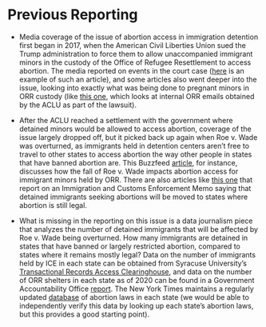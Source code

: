 # Previous Reporting
- Media coverage of the issue of abortion access in immigration detention first began in 2017, when the American Civil Liberties Union sued the Trump administration to force them to allow unaccompanied immigrant minors in the custody of the Office of Refugee Resettlement to access abortion. The media reported on events in the court case ([here](https://www.nytimes.com/2017/10/25/us/undocumented-immigrant-abortion.html) is an example of such an article), and some articles also went deeper into the issue, looking into exactly what was being done to pregnant minors in ORR custody (like [this one](https://www.motherjones.com/politics/2017/11/internal-emails-reveal-how-the-trump-administration-blocks-abortions-for-migrant-teens/), which looks at internal ORR emails obtained by the ACLU as part of the lawsuit).

- After the ACLU reached a settlement with the government where detained minors would be allowed to access abortion, coverage of the issue largely dropped off, but it picked back up again when Roe v. Wade was overturned, as immigrants held in detention centers aren’t free to travel to other states to access abortion the way other people in states that have banned abortion are. This Buzzfeed [article](https://www.buzzfeednews.com/article/adolfoflores/immigrant-minor-us-custody-abortion-restrictions), for instance, discusses how the fall of Roe v. Wade impacts abortion access for immigrant minors held by ORR. There are also articles like [this one](https://www.axios.com/2022/07/12/abortion-access-detained-migrants-ice) that report on an Immigration and Customs Enforcement Memo saying that detained immigrants seeking abortions will be moved to states where abortion is still legal.

- What is missing in the reporting on this issue is a data journalism piece that analyzes the number of detained immigrants that will be affected by Roe v. Wade being overturned. How many immigrants are detained in states that have banned or largely restricted abortion, compared to states where it remains mostly legal? Data on the number of immigrants held by ICE in each state can be obtained from Syracuse University’s [Transactional Records Access Clearinghouse](https://trac.syr.edu/immigration/detentionstats/facilities.html), and data on the number of ORR shelters in each state as of 2020 can be found in a Government Accountability Office [report](https://www.gao.gov/products/gao-20-609). The New York Times maintains a regularly updated [database](https://www.nytimes.com/interactive/2022/us/abortion-laws-roe-v-wade.html) of abortion laws in each state (we would be able to independently verify this data by looking up each state’s abortion laws, but this provides a good starting point).
